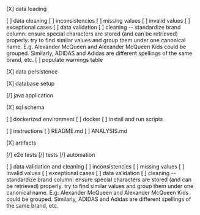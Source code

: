 
[X] data loading

[ ] data cleaning
    [ ] inconsistencies
    [ ] missing values
    [ ] invalid values
    [ ] exceptional cases
    [ ] data validation
    [ ] cleaning -- standardize brand column: ensure special characters are stored (and can be retrieved) properly. try to find similar values and group them under one canonical name. E.g. Alexander McQueen and Alexander McQueen Kids could be grouped. Similarly, ADIDAS and Adidas are different spellings of the same brand, etc.
    [ ] populate warnings table

[X] data persistence

[X] database setup

[/] java application

[X] sql schema

[ ] dockerized environment
    [ ] docker
    [ ] install and run scripts

[ ] instructions
    [ ] README.md
    [ ] ANALYSIS.md

[X] artifacts

[/] e2e tests
    [/] tests
    [/] automation

[ ] data validation and cleaning
    [ ] inconsistencies
    [ ] missing values
    [ ] invalid values
    [ ] exceptional cases
    [ ] data validation
    [ ] cleaning -- standardize brand column: ensure special characters are stored (and can be retrieved) properly. try to find similar values and group them under one canonical name. E.g. Alexander McQueen and Alexander McQueen Kids could be grouped. Similarly, ADIDAS and Adidas are different spellings of the same brand, etc.

